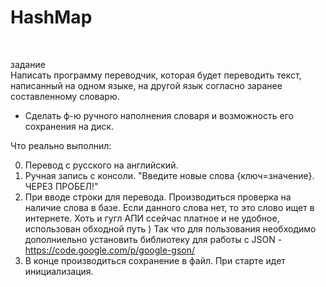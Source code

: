 <h1>HashMap</h1> <br>

<span>задание</span><br>
Написать программу переводчик, которая будет переводить текст, написанный на одном языке, 
на другой язык согласно заранее составленному словарю. <br>
* Сделать ф-ю ручного наполнения словаря и возможность его сохранения на диск.<br>



<p> Что реально выполнил: </p>

0. Перевод с русского на английский.<br>
1. Ручная запись с консоли. "Введите новые слова {ключ=значение}. ЧЕРЕЗ ПРОБЕЛ!"<br>
2. При вводе строки для перевода. Производиться проверка на наличие слова в базе. 
Если данного слова нет, то это слово ищет в интернете. 
Хоть и гугл АПИ ссейчас платное и не удобное, использован обходной путь )
Так что для пользования необходимо дополниельно установить библиотеку для работы с JSON - https://code.google.com/p/google-gson/
3. В конце производиться сохранение в файл. При старте идет инициализация.



